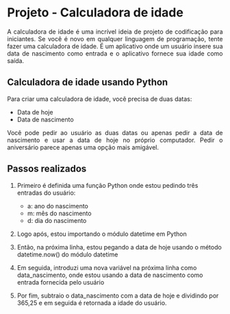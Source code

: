 # Projeto - Calculadora de idade

<div style="text-align: justify">A calculadora de idade é uma incrível ideia de projeto de codificação para iniciantes. Se você é novo em qualquer linguagem de programação, tente fazer uma calculadora de idade. É um aplicativo onde um usuário insere sua data de nascimento como entrada e o aplicativo fornece sua idade como saída.</div>

## Calculadora de idade usando Python

Para criar uma calculadora de idade, você precisa de duas datas:

- Data de hoje
- Data de nascimento

<div style="text-align: justify">
Você pode pedir ao usuário as duas datas ou apenas pedir a data de nascimento e usar a data de hoje no próprio computador. Pedir o aniversário parece apenas uma opção mais amigável.
</div>

## Passos realizados 

1. Primeiro é definida uma função Python onde estou pedindo três entradas do usuário:
   - a: ano do nascimento
   - m: mês do nascimento 
   - d: dia do nascimento  

2. Logo após, estou importando o módulo datetime em Python 
3. Então, na próxima linha, estou pegando a data de hoje usando o método datetime.now() do módulo datetime
4. Em seguida, introduzi uma nova variável na próxima linha como data_nascimento, onde estou usando a data de nascimento como entrada fornecida pelo usuário
5. Por fim, subtraio o data_nascimento com a data de hoje e dividindo por 365,25 e em seguida é retornada a idade do usuário.